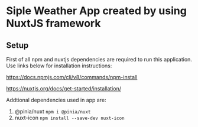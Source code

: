 # Siple Weather App created by using NuxtJS framework

## Setup

First of all npm and nuxtjs dependencies are required to run this application. Use links below for installation instructions:

https://docs.npmjs.com/cli/v8/commands/npm-install

https://nuxtjs.org/docs/get-started/installation/

Addtional dependencies used in app are:

1. @pinia/nuxt `npm i @pinia/nuxt`
2. nuxt-icon `npm install --save-dev nuxt-icon`
